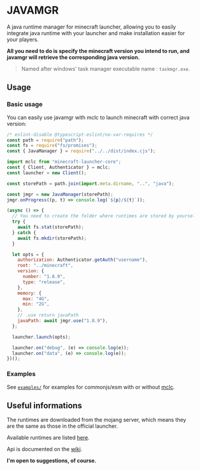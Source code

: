 # JAVAMGR

A java runtime manager for minecraft launcher, allowing you to easily integrate java runtime with your launcher and make installation easier for your players.

**All you need to do is specify the minecraft version you intend to run, and javamgr will retrieve the corresponding java version.**

> Named after windows' task manager executable name : `taskmgr.exe`.

## Usage

### Basic usage

You can easily use javamgr with mclc to launch minecraft with correct java version:

```js
/* eslint-disable @typescript-eslint/no-var-requires */
const path = require("path");
const fs = require("fs/promises");
const { JavaManager } = require("../../dist/index.cjs");

import mclc from "minecraft-launcher-core";
const { Client, Authenticator } = mclc;
const launcher = new Client();

const storePath = path.join(import.meta.dirname, "..", "java");

const jmgr = new JavaManager(storePath);
jmgr.onProgress((p, t) => console.log(`${p}/${t}`));

(async () => {
  // You need to create the folder where runtimes are stored by yourself.
  try {
    await fs.stat(storePath);
  } catch {
    await fs.mkdir(storePath);
  }

  let opts = {
    authorization: Authenticator.getAuth("username"),
    root: "../minecraft",
    version: {
      number: "1.8.9",
      type: "release",
    },
    memory: {
      max: "4G",
      min: "2G",
    },
    // .use return javaPath
    javaPath: await jmgr.use("1.8.9"),
  };

  launcher.launch(opts);

  launcher.on("debug", (e) => console.log(e));
  launcher.on("data", (e) => console.log(e));
})();

```

### Examples

See [`examples/`](../wiki/examples) for examples for commonjs/esm with or without [mclc](https://github.com/Pierce01/MinecraftLauncher-core).

## Useful informations

The runtimes are downloaded from the mojang server, which means they are the same as those in the official launcher.

Available runtimes are listed [here](https://launchermeta.mojang.com/v1/products/java-runtime/2ec0cc96c44e5a76b9c8b7c39df7210883d12871/all.json).

Api is documented on the [wiki](https://github.com/HerozDotExe/javamgr/wiki).

**I'm open to suggestions, of course.**
